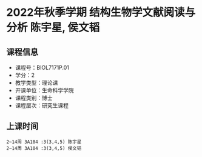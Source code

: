 # 2022年秋季学期 结构生物学文献阅读与分析 陈宇星, 侯文韬






## 课程信息

- 课程号：BIOL7171P.01
- 学分：2
- 教学类型：理论课
- 开课单位：生命科学学院
- 课程类别：博士
- 课程层次：研究生课程

## 上课时间

```
2~14周 3A104 :3(3,4,5) 陈宇星
2~14周 3A104 :3(3,4,5) 侯文韬
```

